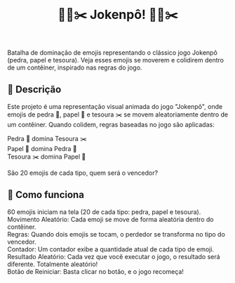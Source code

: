 <br>

<h1 style="text-align: center">🗿📄✂️ Jokenpô! 🗿📄✂️</h1>

<br>

Batalha de dominação de emojis representando o clássico jogo Jokenpô (pedra, papel e tesoura). Veja esses emojis se moverem e colidirem dentro de um contêiner, inspirado nas regras do jogo.


## 📜 Descrição
Este projeto é uma representação visual animada do jogo "Jokenpô", onde emojis de pedra 🗿, papel 📄 e tesoura ✂️ se movem aleatoriamente dentro de um contêiner. Quando colidem, regras baseadas no jogo são aplicadas:

Pedra 🗿 domina Tesoura ✂️<br/>
Papel 📄 domina Pedra 🗿<br/>
Tesoura ✂️ domina Papel 📄<br/>

São 20 emojis de cada tipo, quem será o vencedor?

## 📜 Como funciona
60 emojis iniciam na tela (20 de cada tipo: pedra, papel e tesoura).<br/>
Movimento Aleatório: Cada emoji se move de forma aleatória dentro do contêiner.<br/>
Regras: Quando dois emojis se tocam, o perdedor se transforma no tipo do vencedor.<br/>
Contador: Um contador exibe a quantidade atual de cada tipo de emoji.<br/>
Resultado Aleatório: Cada vez que você executar o jogo, o resultado será diferente. Totalmente aleatório!<br/>
Botão de Reiniciar: Basta clicar no botão, e o jogo recomeça!
